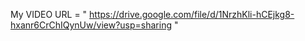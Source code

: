 My VIDEO URL = " https://drive.google.com/file/d/1NrzhKli-hCEjkg8-hxanr6CrChIQynUw/view?usp=sharing "